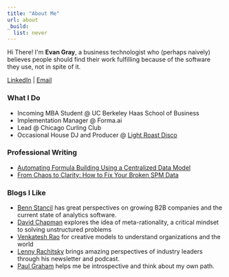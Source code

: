 ```yaml
---
title: "About Me"
url: about
_build:
  list: never
---
```


Hi There! I'm **Evan Gray**, a business technologist who (perhaps naively) believes people should find their work fulfilling because of the software they use, not in spite of it. 

[LinkedIn](https://www.linkedin.com/in/evan-m-gray/) | [Email](mailto:evan_gray@berkeley.edu)

### What I Do
- Incoming MBA Student @ UC Berkeley Haas School of Business
- Implementation Manager @ Forma.ai
-  Lead @ Chicago Curling Club
- Occasional House DJ and Producer @ [Light Roast Disco](https://LightRoastDisco.com)

### Professional Writing
 - [Automating Formula Building Using a Centralized Data Model](https://www.forma.ai/resources/article/automating-formula-building-using-a-centralized-data-model)
 - [From Chaos to Clarity: How to Fix Your Broken SPM Data](https://www.forma.ai/resources/article/how-to-fix-your-broken-spm-data)

### Blogs I Like
- [Benn Stancil](https://benn.substack.com/) has great perspectives on growing B2B companies and the current state of analytics software.
- [David Chapman](https://substack.com/@meaningness) explores the idea of meta-rationality, a critical mindset to solving unstructured problems 
- [Venkatesh Rao](https://www.ribbonfarm.com/) for creative models to understand organizations and the world
- [Lenny Rachitsky](https://www.lennysnewsletter.com/) brings amazing perspectives of industry leaders through his newsletter and podcast.
- [Paul Graham](https://paulgraham.com/articles.html) helps me be introspective and think about my own path.




